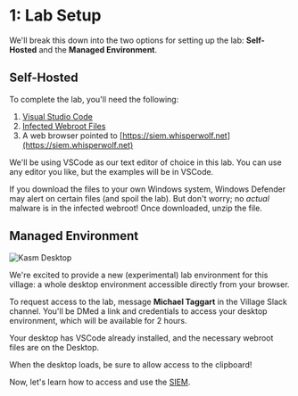 # 1: Lab Setup

We'll break this down into the two options for setting up the lab: **Self-Hosted** and the **Managed Environment**.

## Self-Hosted

To complete the lab, you'll need the following:

1. [Visual Studio Code](https://code.visualstudio.com)
2. [Infected Webroot Files](https://whisperwolf.net/webroot.zip)
3. A web browser pointed to [https://siem.whisperwolf.net](https://siem.whisperwolf.net)

We'll be using VSCode as our text editor of choice in this lab. You can use any editor you like, but the examples will be in VSCode. 

If you download the files to your own Windows system, Windows Defender may alert on certain files (and spoil the lab). But don't worry; no _actual_ malware is in the infected webroot! Once downloaded, unzip the file.


## Managed Environment

![Kasm Desktop](/img/kasm.png)

We're excited to provide a new (experimental) lab environment for this village: a whole desktop environment accessible directly from your browser.

To request access to the lab, message **Michael Taggart** in the Village Slack channel. You'll be DMed a link and credentials to access your desktop environment, which will be available for 2 hours.

Your desktop has VSCode already installed, and the necessary webroot files are on the Desktop.

When the desktop loads, be sure to allow access to the clipboard!

Now, let's learn how to access and use the [SIEM](2-siem.md).

